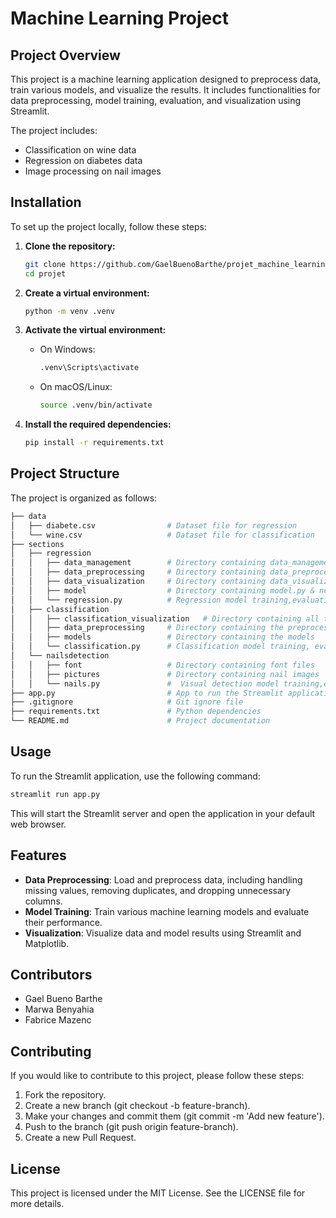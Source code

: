# Machine Learning Project

## Project Overview

This project is a machine learning application designed to preprocess data, train various models, and visualize the results. It includes functionalities for data preprocessing, model training, evaluation, and visualization using Streamlit.

The project includes:
- Classification on wine data
- Regression on diabetes data
- Image processing on nail images

## Installation

To set up the project locally, follow these steps:

1. **Clone the repository:**
    ```bash
    git clone https://github.com/GaelBuenoBarthe/projet_machine_learning.git
    cd projet
    ```

2. **Create a virtual environment:**
    ```bash
    python -m venv .venv
    ```

3. **Activate the virtual environment:**
    - On Windows:
        ```bash
        .venv\Scripts\activate
        ```
    - On macOS/Linux:
        ```bash
        source .venv/bin/activate
        ```

4. **Install the required dependencies:**
    ```bash
    pip install -r requirements.txt
    ```

## Project Structure

The project is organized as follows:

```bash
├── data
│   ├── diabete.csv                # Dataset file for regression
│   └── wine.csv                   # Dataset file for classification
├── sections
│   ├── regression                    
│   │   ├── data_management        # Directory containing data_management.py
│   │   ├── data_preprocessing     # Directory containing data_preprocessing.py 
│   │   ├── data_visualization     # Directory containing data_visualization.py
│   │   ├── model                  # Directory containing model.py & neural_network.py
│   │   └── regression.py          # Regression model training,evaluation & management of streamlit app
│   ├── classification
│   │   ├── classification_visualization   # Directory containing all the visualizations for classification
│   │   ├── data_preprocessing     # Directory containing the preprocessing of the data
│   │   ├── models                 # Directory containing the models
│   │   └── classification.py      # Classification model training, evaluation evaluation & management of streamlit app
│   └── nailsdetection
│   │   ├── font                   # Directory containing font files
│   │   ├── pictures               # Directory containing nail images
│   │   └── nails.py               #  Visual detection model training,evaluation & management of streamlit app
├── app.py                         # App to run the Streamlit application
├── .gitignore                     # Git ignore file
├── requirements.txt               # Python dependencies
└── README.md                      # Project documentation
```
## Usage

To run the Streamlit application, use the following command:

```bash
streamlit run app.py
```
This will start the Streamlit server and open the application in your default web browser. 

## Features

* **Data Preprocessing**: Load and preprocess data, including handling missing values, removing duplicates, and dropping unnecessary columns.
* **Model Training**: Train various machine learning models and evaluate their performance.
* **Visualization**: Visualize data and model results using Streamlit and Matplotlib.

## Contributors

- Gael Bueno Barthe
- Marwa Benyahia
- Fabrice Mazenc
## Contributing

If you would like to contribute to this project, please follow these steps:  
1. Fork the repository.
2. Create a new branch (git checkout -b feature-branch).
3. Make your changes and commit them (git commit -m 'Add new feature').
4.  Push to the branch (git push origin feature-branch).
5.  Create a new Pull Request.

## License

This project is licensed under the MIT License. See the LICENSE file for more details.